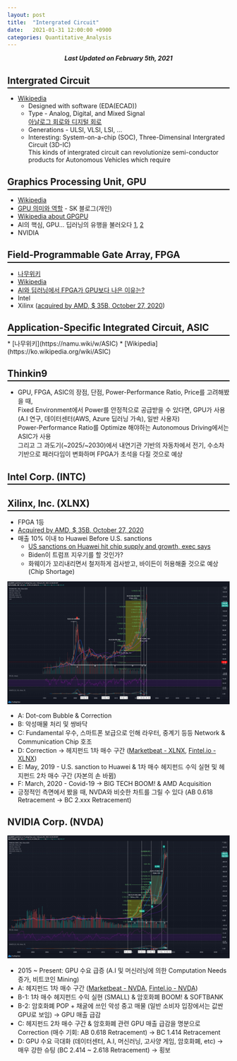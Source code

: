 ```yaml
---
layout: post
title:  "Intergrated Circuit"
date:   2021-01-31 12:00:00 +0900
categories: Quantitative_Analysis
---
```


<div style="text-align: center"><i><b>Last Updated on February 5th, 2021</b></i></div>

## Intergrated Circuit
<hr style="height: 2px; border:none; margin-top: -1em; margin-bottom:0.5em; padding: 0; background:black">

* [Wikipedia](https://en.wikipedia.org/wiki/Integrated_circuit)
    * Designed with software (EDA(ECAD))
    * Type - Analog, Digital, and Mixed Signal   
        [아날로그 회로와 디지털 회로](https://m.blog.naver.com/PostView.nhn?blogId=attssassa&logNo=220476672707&proxyReferer=https:%2F%2Fwww.google.com%2F)
    * Generations - ULSI, VLSI, LSI, ...
    * Interesting: System-on-a-chip (SOC), Three-Dimensinal Intergrated Circuit (3D-IC)   
    This kinds of intergrated circuit can revolutionize semi-conductor products for Autonomous Vehicles which require

## Graphics Processing Unit, GPU
<hr style="height: 2px; border:none; margin-top: -1em; margin-bottom:0.5em; padding: 0; background:black">

* [Wikipedia](https://ko.wikipedia.org/wiki/%EA%B7%B8%EB%9E%98%ED%94%BD_%EC%B2%98%EB%A6%AC_%EC%9E%A5%EC%B9%98)
* [GPU 의미와 역할](https://m.blog.naver.com/PostView.nhn?blogId=skkim12345&logNo=221172807521&proxyReferer=https:%2F%2Fwww.google.com%2F) - SK 블로그(개인)
* [Wikipedia about GPGPU](https://ko.wikipedia.org/wiki/GPGPU)
* AI의 핵심, GPU… 딥러닝의 유행을 불러오다 [1](http://www.aitimes.com/news/articleView.html?idxno=133691), [2](http://www.aitimes.com/news/articleView.html?idxno=133819)
* NVIDIA


## Field-Programmable Gate Array, FPGA
<hr style="height: 2px; border:none; margin-top: -1em; margin-bottom:0.5em; padding: 0; background:black">

* [나무위키](https://namu.wiki/w/FPGA)
* [Wikipedia](https://ko.wikipedia.org/wiki/FPGA)
* [AI와 딥러닝에서 FPGA가 GPU보다 나은 이유는?](http://www.aitimes.com/news/articleView.html?idxno=134014)
* Intel
* Xilinx ([acquired by AMD, $ 35B, October 27, 2020](https://ir.amd.com/news-events/press-releases/detail/977/amd-to-acquire-xilinx-creating-the-industrys-high))


## Application-Specific Integrated Circuit, ASIC
<hr style="height: 2px; border:none; margin-top: -1em; margin-bottom:0.5em; padding: 0; background:black">
* [나무위키](https://namu.wiki/w/ASIC)
* [Wikipedia](https://ko.wikipedia.org/wiki/ASIC)

## Thinkin9
<hr style="height: 2px; border:none; margin-top: -1em; margin-bottom:0.5em; padding: 0; background:black">

* GPU, FPGA, ASIC의 장점, 단점, Power-Performance Ratio, Price를 고려해봤을 때,   
Fixed Environment에서 Power를 안정적으로 공급받을 수 있다면, GPU가 사용 (A.I 연구, 데이터센터(AWS, Azure 딥러닝 가속), 일반 사용자)   
Power-Performance Ratio를 Optimize 해야하는 Autonomous Driving에서는 ASIC가 사용   
그리고 그 과도기(~2025/~2030)에서 내연기관 기반의 자동차에서 전기, 수소차 기반으로 패러다임이 변화하며 FPGA가 초석을 다질 것으로 예상

## Intel Corp. (INTC)
<hr style="height: 2px; border:none; margin-top: -1em; margin-bottom:0.5em; padding: 0; background:black">

## Xilinx, Inc. (XLNX)
<hr style="height: 2px; border:none; margin-top: -1em; margin-bottom:0.5em; padding: 0; background:black">

* FPGA 1등
* [Acquired by AMD, $ 35B, October 27, 2020](https://ir.amd.com/news-events/press-releases/detail/977/amd-to-acquire-xilinx-creating-the-industrys-high)
* 매출 10% 이내 to Huawei Before U.S. sanctions
    * [US sanctions on Huawei hit chip supply and growth, exec says](https://abcnews.go.com/Technology/wireStory/us-sanctions-huawei-hit-chip-supply-growth-exec-72921360)
    * Biden이 트럼프 지우기를 할 것인가?
    * 화웨이가 꼬리내리면서 철저하게 검사받고, 바이든이 허용해줄 것으로 예상 (Chip Shortage)

<img src="/img/XLNX_M_20210205_Technical_Analysis.png">

* A: Dot-com Bubble & Correction
* B: 악성매물 처리 및 쌍바닥
* C: Fundamental 우수, 스마트폰 보급으로 인해 라우터, 중계기 등등 Network & Communication Chip 호조
* D: Correction &rarr; 헤지펀드 1차 매수 구간 ([Marketbeat - XLNX](https://www.marketbeat.com/stocks/NASDAQ/XLNX/institutional-ownership/), [Fintel.io - XLNX](https://fintel.io/so/us/xlnxhttps://fintel.io/so/us/xlnx))
* E: May, 2019 - U.S. sanction to Huawei & 1차 매수 헤지펀드 수익 실현 및 헤지펀드 2차 매수 구간 (자본의 손 바뀜)
* F: March, 2020 - Covid-19 &rarr; BIG TECH BOOM! & AMD Acquisition   
* 긍정적인 측면에서 봤을 때, NVDA와 비슷한 차트를 그릴 수 있다 (AB 0.618 Retracement &rarr; BC 2.xxx Retracement)

## NVIDIA Corp. (NVDA)
<img src="/img/NVDA_M_20210205_Technical_Analysis.png">

* 2015 ~ Present: GPU 수요 급증 (A.I 및 머신러닝에 의한 Computation Needs 증가, 비트코인 Mining)
* A: 헤지펀드 1차 매수 구간 ([Marketbeat - NVDA](https://www.marketbeat.com/stocks/NASDAQ/NVDA/institutional-ownership/), [Fintel.io - NVDA](https://fintel.io/so/us/nvda))
* B-1: 1차 매수 헤지펀드 수익 실현 (SMALL) & 암호화폐 BOOM! & SOFTBANK
* B-2: 암호화폐 POP + 채굴에 쓰인 악성 중고 매물 (일반 소비자 입장에서는 값싼 GPU로 보임) &rarr; GPU 매출 급감
* C: 헤지펀드 2차 매수 구간 & 암호화폐 관련 GPU 매출 급감을 명분으로 Correction (매수 기회: AB 0.618 Retracement) &rarr; BC 1.414 Retracement
* D: GPU 수요 극대화 (데이터센터, A.I, 머신러닝, 고사양 게임, 암호화폐, etc) &rarr; 매우 강한 슈팅 (BC 2.414 ~ 2.618 Retracement) &rarr; 횡보

